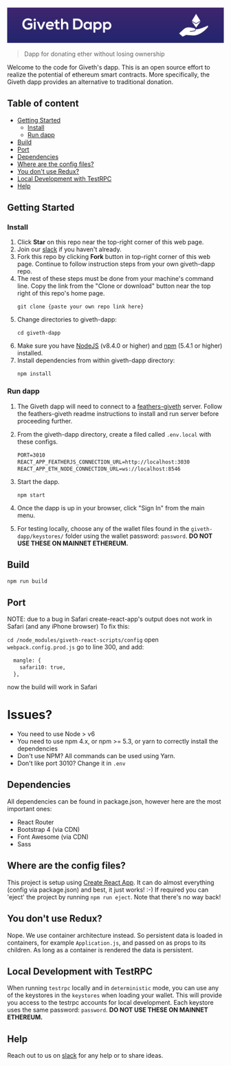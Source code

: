 ![Giveth Dapp](./readme-header.png)


> Dapp for donating ether without losing ownership 

Welcome to the code for Giveth's dapp. This is an open source effort to realize the potential of ethereum smart contracts. More specifically, the Giveth dapp provides an alternative to traditional donation.

## Table of content

- [Getting Started](#getting-started)
    - [Install](#install)
    - [Run dapp](#run-dapp)
- [Build](#build)
- [Port](#port)
- [Dependencies](#dependencies)
- [Where are the config files?](#where-are-the-config-files)
- [You don't use Redux?](#you-dont-use-redux)
- [Local Development with TestRPC](#local-development-with-testrpc)
- [Help](#help)

## Getting Started

### Install
1. Click **Star** on this repo near the top-right corner of this web page.
2. Join our [slack](http://slack.giveth.io) if you haven't already.
3. Fork this repo by clicking **Fork** button in top-right corner of this web page. Continue to follow instruction steps from your own giveth-dapp repo.
5. The rest of these steps must be done from your machine's command line.  Copy the link from the "Clone or download" button near the top right of this repo's home page.
    ```
    git clone {paste your own repo link here}
    ```
6. Change directories to giveth-dapp:
    ```
    cd giveth-dapp
    ```
5. Make sure you have [NodeJS](https://nodejs.org/) (v8.4.0 or higher) and [npm](https://www.npmjs.com/) (5.4.1 or higher) installed.
6. Install dependencies from within giveth-dapp directory:
    ```
    npm install
    ```
    
### Run dapp
1. The Giveth dapp will need to connect to a [feathers-giveth](https://github.com/Giveth/feathers-giveth) server. Follow the feathers-giveth readme instructions to install and run server before proceeding further.
2. From the giveth-dapp directory, create a filed called `.env.local` with these configs.
    ```
    PORT=3010
    REACT_APP_FEATHERJS_CONNECTION_URL=http://localhost:3030
    REACT_APP_ETH_NODE_CONNECTION_URL=ws://localhost:8546
    ```

3. Start the dapp.
    ```
    npm start
    ```
4. Once the dapp is up in your browser, click "Sign In" from the main menu.
5. For testing locally, choose any of the wallet files found in the `giveth-dapp/keystores/` folder using the wallet password: `password`. **DO NOT USE THESE ON MAINNET ETHEREUM.**

## Build
```
npm run build
```
    
## Port
NOTE: due to a bug in Safari create-react-app's output does not work in Safari (and any iPhone browser)
To fix this:

`cd /node_modules/giveth-react-scripts/config`
open `webpack.config.prod.js`
go to line 300, and add:
```
  mangle: {
    safari10: true,
  },  
```

now the build will work in Safari

# Issues?
- You need to use Node > v6
- You need to use npm 4.x, or npm >= 5.3, or yarn to correctly install the dependencies
- Don't use NPM? All commands can be used using Yarn.
- Don't like port 3010? Change it in `.env`

## Dependencies
All dependencies can be found in package.json, however here are the most important ones:
- React Router
- Bootstrap 4 (via CDN)
- Font Awesome (via CDN)
- Sass

## Where are the config files?
This project is setup using [Create React App](https://github.com/facebookincubator/create-react-app). It can do almost everything (config via package.json) and best, it just works! :-)
If required you can 'eject' the project by running `npm run eject`. Note that there's no way back!

## You don't use Redux?
Nope. We use container architecture instead. So persistent data is loaded in containers, for example `Application.js`, and passed on as props to its children.
As long as a container is rendered the data is persistent.

## Local Development with TestRPC
When running `testrpc` locally and in `deterministic` mode, you can use any of the keystores in the `keystores` when loading your wallet.
This will provide you access to the testrpc accounts for local development. Each keystore uses the same password: `password`. **DO NOT USE
THESE ON MAINNET ETHEREUM.**

## Help
Reach out to us on [slack](http://slack.giveth.io) for any help or to share ideas.
